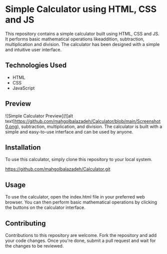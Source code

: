 # Simple Calculator using HTML, CSS and JS

This repository contains a simple calculator built using HTML, CSS and JS. It performs basic mathematical operations likeaddition, subtraction, multiplication and division. The calculator has been designed with a simple and intuitive user interface.

## Technologies Used

- HTML
- CSS
- JavaScript

## Preview

![Simple Calculator Preview](![alt text]https://github.com/mahgolbalazadeh/Calculator/blob/main/Screenshot0.png), subtraction, multiplication, and division. The calculator is built with a simple and easy-to-use interface and can be used by anyone.

## Installation

To use this calculator, simply clone this repository to your local system.

<https://github.com/mahgolbalazadeh/Calculator.git>


## Usage

To use the calculator, open the index.html file in your preferred web browser. You can then perform basic mathematical operations by clicking the buttons on the calculator interface.

## Contributing

Contributions to this repository are welcome. Fork the repository and add your code changes. Once you're done, submit a pull request and wait for the changes to be reviewed.